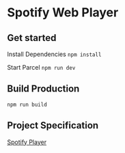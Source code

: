 # Spotify Web Player

## Get started

Install Dependencies
`npm install`

Start Parcel
`npm run dev`

## Build Production

`npm run build`

## Project Specification

[Spotify Player](./docs/Spotify-Player.md)
